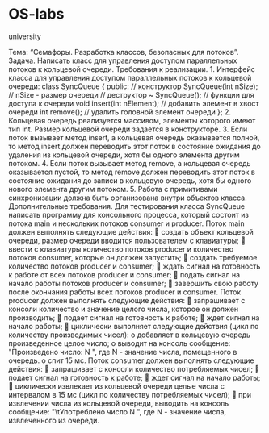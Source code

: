# OS-labs
university

Тема: “Семафоры. Разработка классов, безопасных для потоков”. Задача. Написать класс для управления доступом параллельных потоков к кольцевой очереди. Требования к реализации. 1. Интерфейс класса для управления доступом параллельных потоков к кольцевой очереди: class SyncQueue { public:  // конструктор  SyncQueue(int nSize);  // nSize - размер очереди  // деструктор  ~ SyncQueue();  // функции для доступа к очереди  void  insert(int nElement); // добавить элемент в хвост очереди  int   remove();  // удалить головной элемент очереди }; 2. Кольцевая очередь реализуется массивом, элементы которого имеют тип int. Размер кольцевой очереди задается в конструкторе. 3. Если поток вызывает метод insert, а кольцевая очередь оказывается полной, то метод insert должен переводить этот поток в состояние ожидания до удаления из кольцевой очереди, хотя бы одного элемента другим потоком. 4. Если поток вызывает метод remove, а кольцевая очередь оказывается пустой, то метод remove должен переводить этот поток в состояние ожидания до записи в кольцевую очередь, хотя бы одного нового элемента другим потоком. 5. Работа с примитивами синхронизации должна быть организована внутри объектов  класса. Дополнительные требования. Для тестирования класса SyncQueue написать программу для консольного процесса, который состоит из потока main и нескольких потоков consumer и producer. Поток main должен выполнять следующие действия:  создать объект кольцевой очереди, размер очереди вводится пользователем с клавиатуры;  ввести с клавиатуры количество потоков producer и количество потоков consumer, которые он должен запустить;  создать требуемое количество потоков producer и consumer;  ждать сигнал на готовность к работе от всех потоков producer и consumer;  подать сигнал на начало работы потоков producer и consumer;  завершить свою работу после окончания работы всех потоков producer и consumer. Поток producer должен выполнять следующие действия:  запрашивает с консоли количество и значение целого числа, которое он должен производить;  подает сигнал на готовность к работе;  ждет сигнал на начало работы;  циклически выполняет следующие действия (цикл по количеству производимых чисел): o добавляет в кольцевую очередь произведенное целое число; o выводит на консоль сообщение: "Произведено число: N ", где N - значение числа, помещенного в очередь. o спит 15 мс. Поток consumer должен выполнять следующие действия:  запрашивает с консоли количество потребляемых чисел;  подает сигнал на готовность к работе;  ждет сигнал на начало работы;  циклически извлекает из кольцевой очереди целые числа с интервалом в 15 мс (цикл по количеству потребляемых чисел);  при извлечении числа из кольцевой очереди, выводить на консоль сообщение: "\tУпотреблено число N ", где N - значение числа, извлеченного из очереди. 
